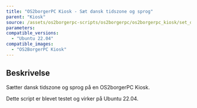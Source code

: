 ```yaml
---
title: "OS2borgerPC Kiosk - Sæt dansk tidszone og sprog"
parent: "Kiosk"
source: /assets/os2borgerpc-scripts/os2borgerpc/os2borgerpc_kiosk/set_datetime.sh
parameters:
compatible_versions:
  - "Ubuntu 22.04"
compatible_images:
  - "OS2BorgerPC Kiosk"
---
```


## Beskrivelse
Sætter dansk tidszone og sprog på en OS2borgerPC Kiosk.

Dette script er blevet testet og virker på Ubuntu 22.04.